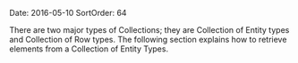 Date: 2016-05-10
SortOrder: 64

[]() []() There are two major types of Collections; they are Collection of Entity types and Collection of Row types. The following section explains how to retrieve elements from a Collection of Entity Types.
